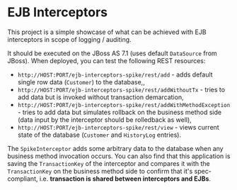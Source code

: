 EJB Interceptors
======================

This project is a simple showcase of what can be achieved with EJB interceptors in scope of logging / auditing.

It should be executed on the JBoss AS 7.1 (uses default `DataSource` from JBoss). When deployed, 
you can test the following REST resources:

* `http://HOST:PORT/ejb-interceptors-spike/rest/add` - adds default single row data (`Customer`) to the database,,
* `http://HOST:PORT/ejb-interceptors-spike/rest/addWithoutTx` - tries to add data but is invoked without transaction demarcation,
* `http://HOST:PORT/ejb-interceptors-spike/rest/addWithMethodException` - tries to add data but simulates rollback on the business method side (data input by the interceptor should be rolledback as well),
* `http://HOST:PORT/ejb-interceptors-spike/rest/view` - views current state of the database (`Customer` and `HistoryLog` entries).


The `SpikeInterceptor` adds some arbitrary data to the database when any business method invocation occurs.
You can also find that this application is saving the `TransactionKey` of the interceptor and compares it with the `TransactionKey` on the business method side to confirm that it's spec-compliant, i.e. **transaction is shared between interceptors and EJBs**.

